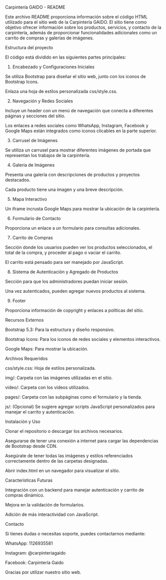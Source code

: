 Carpintería GAIDO - README

Este archivo README proporciona información sobre el código HTML utilizado para el sitio web de la Carpintería GAIDO. El sitio tiene como objetivo ofrecer información sobre los productos, servicios, y contacto de la carpintería, además de proporcionar funcionalidades adicionales como un carrito de compras y galerías de imágenes.

Estructura del proyecto

El código está dividido en las siguientes partes principales:

1. Encabezado y Configuraciones Iniciales

Se utiliza Bootstrap para diseñar el sitio web, junto con los iconos de Bootstrap Icons.

Enlaza una hoja de estilos personalizada css/style.css.

2. Navegación y Redes Sociales

Incluye un header con un menú de navegación que conecta a diferentes páginas y secciones del sitio.

Los enlaces a redes sociales como WhatsApp, Instagram, Facebook y Google Maps están integrados como iconos clicables en la parte superior.

3. Carrusel de Imágenes

Se utiliza un carrusel para mostrar diferentes imágenes de portada que representan los trabajos de la carpintería.

4. Galería de Imágenes

Presenta una galería con descripciones de productos y proyectos destacados.

Cada producto tiene una imagen y una breve descripción.

5. Mapa Interactivo

Un iframe incrusta Google Maps para mostrar la ubicación de la carpintería.

6. Formulario de Contacto

Proporciona un enlace a un formulario para consultas adicionales.

7. Carrito de Compras

Sección donde los usuarios pueden ver los productos seleccionados, el total de la compra, y proceder al pago o vaciar el carrito.

El carrito está pensado para ser manejado por JavaScript.

8. Sistema de Autenticación y Agregado de Productos

Sección para que los administradores puedan iniciar sesión.

Una vez autenticados, pueden agregar nuevos productos al sistema.

9. Footer

Proporciona información de copyright y enlaces a políticas del sitio.

Recursos Externos

Bootstrap 5.3: Para la estructura y diseño responsivo.

Bootstrap Icons: Para los iconos de redes sociales y elementos interactivos.

Google Maps: Para mostrar la ubicación.

Archivos Requeridos

css/style.css: Hoja de estilos personalizada.

img/: Carpeta con las imágenes utilizadas en el sitio.

video/: Carpeta con los videos utilizados.

pages/: Carpeta con las subpáginas como el formulario y la tienda.

js/: (Opcional) Se sugiere agregar scripts JavaScript personalizados para manejar el carrito y autenticación.

Instalación y Uso

Clonar el repositorio o descargar los archivos necesarios.

Asegurarse de tener una conexión a internet para cargar las dependencias de Bootstrap desde CDN.

Asegúrate de tener todas las imágenes y estilos referenciados correctamente dentro de las carpetas designadas.

Abrir index.html en un navegador para visualizar el sitio.

Características Futuras

Integración con un backend para manejar autenticación y carrito de compras dinámico.

Mejora en la validación de formularios.

Adición de más interactividad con JavaScript.

Contacto

Si tienes dudas o necesitas soporte, puedes contactarnos mediante:

WhatsApp: 1126935581

Instagram: @carpinteriagaido

Facebook: Carpintería Gaido

Gracias por utilizar nuestro sitio web.

